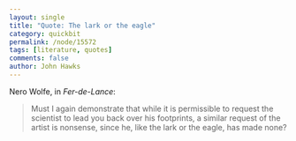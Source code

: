 ```yaml
---
layout: single 
title: "Quote: The lark or the eagle" 
category: quickbit
permalink: /node/15572
tags: [literature, quotes] 
comments: false 
author: John Hawks 
---
```


Nero Wolfe, in <i>Fer-de-Lance</i>: 

<blockquote>Must I again demonstrate that while it is permissible to request the scientist to lead you back over his footprints, a similar request of the artist is nonsense, since he, like the lark or the eagle, has made none?</blockquote>


